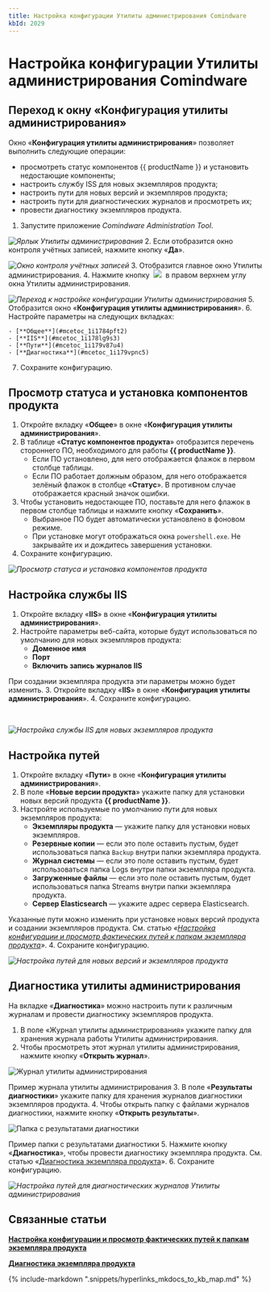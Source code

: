 ```yaml
---
title: Настройка конфигурации Утилиты администрирования Comindware
kbId: 2029
---
```


# Настройка конфигурации Утилиты администрирования Comindware

## Переход к окну «Конфигурация утилиты администрирования»

Окно «**Конфигурация утилиты администрирования**» позволяет выполнить следующие операции:

- просмотреть статус компонентов {{ productName }} и установить недостающие компоненты;
- настроить службу ISS для новых экземпляров продукта;
- настроить пути для новых версий и экземпляров продукта;
- настроить пути для диагностических журналов и просмотреть их;
- провести диагностику экземпляров продукта.

1. Запустите приложение *Comindware Administration Tool*.

_![Ярлык Утилиты администрирования](https://kb.comindware.ru/assets/img_667a7d67b3735.png)_
2. Если отобразится окно контроля учётных записей, нажмите кнопку «**Да**».

_![Окно контроля учётных записей](https://kb.comindware.ru/assets/img_667eab00ba55e.png)_
3. Отобразится главное окно Утилиты администрирования.
4. Нажмите кнопку  ![](https://kb.comindware.ru/assets/img_667a7e419e390.png)  в правом верхнем углу окна Утилиты администрирования.

_![Переход к настройке конфигурации Утилиты администрирования](https://kb.comindware.ru/assets/img_667ab2b1abb84.png)_
5. Отобразится окно «**Конфигурация утилиты администрирования**».
6. Настройте параметры на следующих вкладках:

    - [**Общее**](#mcetoc_1i1784pft2)
    - [**IIS**](#mcetoc_1i178lg9s3)
    - [**Пути**](#mcetoc_1i179v87u4)
    - [**Диагностика**](#mcetoc_1i179vpnc5)
7. Сохраните конфигурацию.

## Просмотр статуса и установка компонентов продукта

1. Откройте вкладку «**Общее**» в окне «**Конфигурация утилиты администрирования**».
2. В таблице «**Статус компонентов продукта**» отобразится перечень стороннего ПО, необходимого для работы **{{ productName }}**.
    - Если ПО установлено, для него отображается флажок в первом столбце таблицы.
    - Если ПО работает должным образом, для него отображается зелёный флажок в столбце «**Статус**». В противном случае отображается красный значок ошибки.
3. Чтобы установить недостающее ПО, поставьте для него флажок в первом столбце таблицы и нажмите кнопку «**Сохранить**».
    - Выбранное ПО будет автоматически установлено в фоновом режиме.
    - При установке могут отображаться окна `powershell.exe`. Не закрывайте их и дождитесь завершения установки.
4. Сохраните конфигурацию.

_![Просмотр статуса и установка компонентов продукта](https://kb.comindware.ru/assets/img_667eab23c9752.png)_

## Настройка службы IIS

1. Откройте вкладку «**IIS**» в окне «**Конфигурация утилиты администрирования**».
2. Настройте параметры веб-сайта, которые будут использоваться по умолчанию для новых экземпляров продукта:
    - **Доменное имя**
    - **Порт**
    - **Включить запись журналов IIS**
При создании экземпляра продукта эти параметры можно будет изменить.
3. Откройте вкладку «**IIS**» в окне «**Конфигурация утилиты администрирования**».
4. Сохраните конфигурацию.
 

_![Настройка службы IIS для новых экземпляров продукта](https://kb.comindware.ru/assets/img_667eab3d65c29.png)_

## Настройка путей

1. Откройте вкладку «**Пути**» в окне «**Конфигурация утилиты администрирования**».
2. В поле «**Новые версии продукта**» укажите папку для установки новых версий продукта **{{ productName }}**.
3. Настройте используемые по умолчанию пути для новых экземпляров продукта:
    - **Экземпляры продукта** — укажите папку для установки новых экземпляров.
    - **Резервные копии** — если это поле оставить пустым, будет использоваться папка `Backup` внутри папки экземпляра продукта.
    - **Журнал системы** — если это поле оставить пустым, будет использоваться папка Logs внутри папки экземпляра продукта.
    - **Загруженные файлы** — если это поле оставить пустым, будет использоваться папка Streams внутри папки экземпляра продукта.
    - **Сервер Elasticsearch** — укажите адрес сервера Elasticsearch.
Указанные пути можно изменить при установке новых версий продукта и создании экземпляров продукта. См. статью *«[Настройка конфигурации и просмотр фактических путей к папкам экземпляра продукта](https://kb.comindware.ru/article.php?id=2036)»*.
4. Сохраните конфигурацию.

_![Настройка путей для новых версий и экземпляров продукта](https://kb.comindware.ru/assets/img_667eab5632a66.png)_

## Диагностика утилиты администрирования

На вкладке «**Диагностика**» можно настроить пути к различным журналам и провести диагностику экземпляров продукта.

1. В поле «Журнал утилиты администрирования» укажите папку для хранения журнала работы Утилиты администрирования.
2. Чтобы просмотреть этот журнал утилиты администрирования, нажмите кнопку «**Открыть журнал**».

![Журнал утилиты администрирования](https://kb.comindware.ru/assets/img_667aaab71953f.png)

Пример журнала утилиты администрирования
3. В поле «**Результаты диагностики**» укажите папку для хранения журналов диагностики экземпляров продукта.
4. Чтобы открыть папку с файлами журналов диагностики, нажмите кнопку «**Открыть результаты**».

![Папка с результатами диагностики](https://kb.comindware.ru/assets/img_667aaa95e002d.png)

Пример папки с результатами диагностики
5. Нажмите кнопку «**Диагностика**», чтобы провести диагностику экземпляра продукта. См. статью «[Диагностика экземпляра продукта](https://kb.comindware.ru/article.php?id=2030)».
6. Сохраните конфигурацию.

_![Настройка путей для диагностических журналов Утилиты администрирования](https://kb.comindware.ru/assets/img_667eabfa31eac.png)_

## Связанные статьи

**[Настройка конфигурации и просмотр фактических путей к папкам экземпляра продукта](https://kb.comindware.ru/article.php?id=2036)**

**[Диагностика экземпляра продукта](https://kb.comindware.ru/article.php?id=2030)**

{% include-markdown ".snippets/hyperlinks_mkdocs_to_kb_map.md" %}
